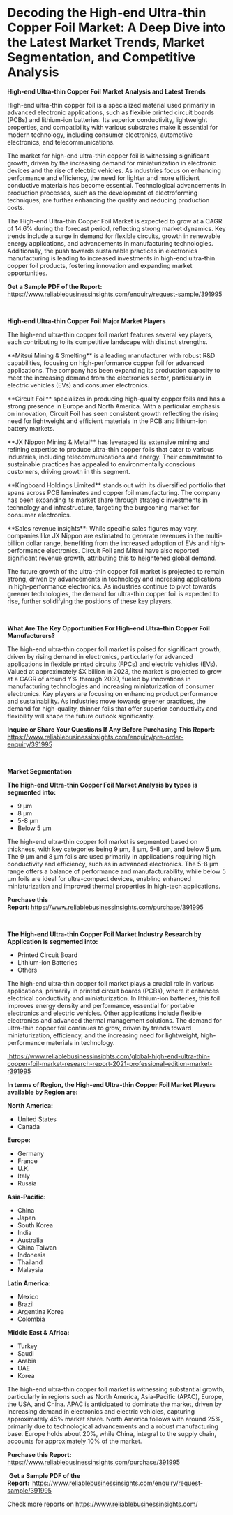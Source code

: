 <p><h1>Decoding the High-end Ultra-thin Copper Foil Market: A Deep Dive into the Latest Market Trends, Market Segmentation, and Competitive Analysis</h1></p><p><strong>High-end Ultra-thin Copper Foil Market Analysis and Latest Trends</strong></p>
<p><p>High-end ultra-thin copper foil is a specialized material used primarily in advanced electronic applications, such as flexible printed circuit boards (PCBs) and lithium-ion batteries. Its superior conductivity, lightweight properties, and compatibility with various substrates make it essential for modern technology, including consumer electronics, automotive electronics, and telecommunications.</p><p>The market for high-end ultra-thin copper foil is witnessing significant growth, driven by the increasing demand for miniaturization in electronic devices and the rise of electric vehicles. As industries focus on enhancing performance and efficiency, the need for lighter and more efficient conductive materials has become essential. Technological advancements in production processes, such as the development of electroforming techniques, are further enhancing the quality and reducing production costs.</p><p>The High-end Ultra-thin Copper Foil Market is expected to grow at a CAGR of 14.6% during the forecast period, reflecting strong market dynamics. Key trends include a surge in demand for flexible circuits, growth in renewable energy applications, and advancements in manufacturing technologies. Additionally, the push towards sustainable practices in electronics manufacturing is leading to increased investments in high-end ultra-thin copper foil products, fostering innovation and expanding market opportunities.</p></p>
<p><strong>Get a Sample PDF of the Report:&nbsp;</strong> <a href="https://www.reliablebusinessinsights.com/enquiry/request-sample/391995?utm_campaign=84&utm_medium=2&utm_source=Github&utm_content=ia&utm_term=16012025&utm_id=high-end-ultra-thin-copper-foil">https://www.reliablebusinessinsights.com/enquiry/request-sample/391995</a></p>
<p>&nbsp;</p>
<p><strong>High-end Ultra-thin Copper Foil Major Market Players</strong></p>
<p><p>The high-end ultra-thin copper foil market features several key players, each contributing to its competitive landscape with distinct strengths. </p><p>**Mitsui Mining & Smelting** is a leading manufacturer with robust R&D capabilities, focusing on high-performance copper foil for advanced applications. The company has been expanding its production capacity to meet the increasing demand from the electronics sector, particularly in electric vehicles (EVs) and consumer electronics.</p><p>**Circuit Foil** specializes in producing high-quality copper foils and has a strong presence in Europe and North America. With a particular emphasis on innovation, Circuit Foil has seen consistent growth reflecting the rising need for lightweight and efficient materials in the PCB and lithium-ion battery markets.</p><p>**JX Nippon Mining & Metal** has leveraged its extensive mining and refining expertise to produce ultra-thin copper foils that cater to various industries, including telecommunications and energy. Their commitment to sustainable practices has appealed to environmentally conscious customers, driving growth in this segment.</p><p>**Kingboard Holdings Limited** stands out with its diversified portfolio that spans across PCB laminates and copper foil manufacturing. The company has been expanding its market share through strategic investments in technology and infrastructure, targeting the burgeoning market for consumer electronics.</p><p>**Sales revenue insights**: While specific sales figures may vary, companies like JX Nippon are estimated to generate revenues in the multi-billion dollar range, benefiting from the increased adoption of EVs and high-performance electronics. Circuit Foil and Mitsui have also reported significant revenue growth, attributing this to heightened global demand.</p><p>The future growth of the ultra-thin copper foil market is projected to remain strong, driven by advancements in technology and increasing applications in high-performance electronics. As industries continue to pivot towards greener technologies, the demand for ultra-thin copper foil is expected to rise, further solidifying the positions of these key players.</p></p>
<p>&nbsp;</p>
<p><strong>What Are The Key Opportunities For High-end Ultra-thin Copper Foil Manufacturers?</strong></p>
<p><p>The high-end ultra-thin copper foil market is poised for significant growth, driven by rising demand in electronics, particularly for advanced applications in flexible printed circuits (FPCs) and electric vehicles (EVs). Valued at approximately $X billion in 2023, the market is projected to grow at a CAGR of around Y% through 2030, fueled by innovations in manufacturing technologies and increasing miniaturization of consumer electronics. Key players are focusing on enhancing product performance and sustainability. As industries move towards greener practices, the demand for high-quality, thinner foils that offer superior conductivity and flexibility will shape the future outlook significantly.</p></p>
<p><strong>Inquire or Share Your Questions If Any Before Purchasing This Report:</strong> <a href="https://www.reliablebusinessinsights.com/enquiry/pre-order-enquiry/391995?utm_campaign=84&utm_medium=2&utm_source=Github&utm_content=ia&utm_term=16012025&utm_id=high-end-ultra-thin-copper-foil">https://www.reliablebusinessinsights.com/enquiry/pre-order-enquiry/391995</a></p>
<p>&nbsp;</p>
<p><strong>Market Segmentation</strong></p>
<p><strong>The High-end Ultra-thin Copper Foil Market Analysis by types is segmented into:</strong></p>
<p><ul><li>9 μm</li><li>8 μm</li><li>5-8 μm</li><li>Below 5 μm</li></ul></p>
<p><p>The high-end ultra-thin copper foil market is segmented based on thickness, with key categories being 9 μm, 8 μm, 5-8 μm, and below 5 μm. The 9 μm and 8 μm foils are used primarily in applications requiring high conductivity and efficiency, such as in advanced electronics. The 5-8 μm range offers a balance of performance and manufacturability, while below 5 μm foils are ideal for ultra-compact devices, enabling enhanced miniaturization and improved thermal properties in high-tech applications.</p></p>
<p><strong>Purchase this Report:&nbsp;</strong><a href="https://www.reliablebusinessinsights.com/purchase/391995?utm_campaign=84&utm_medium=2&utm_source=Github&utm_content=ia&utm_term=16012025&utm_id=high-end-ultra-thin-copper-foil">https://www.reliablebusinessinsights.com/purchase/391995</a></p>
<p>&nbsp;</p>
<p><strong>The High-end Ultra-thin Copper Foil Market Industry Research by Application is segmented into:</strong></p>
<p><ul><li>Printed Circuit Board</li><li>Lithium-ion Batteries</li><li>Others</li></ul></p>
<p><p>The high-end ultra-thin copper foil market plays a crucial role in various applications, primarily in printed circuit boards (PCBs), where it enhances electrical conductivity and miniaturization. In lithium-ion batteries, this foil improves energy density and performance, essential for portable electronics and electric vehicles. Other applications include flexible electronics and advanced thermal management solutions. The demand for ultra-thin copper foil continues to grow, driven by trends toward miniaturization, efficiency, and the increasing need for lightweight, high-performance materials in technology.</p></p>
<p><a href="https://www.reliablebusinessinsights.com/global-high-end-ultra-thin-copper-foil-market-research-report-2021-professional-edition-market-r391995?utm_campaign=84&utm_medium=2&utm_source=Github&utm_content=ia&utm_term=16012025&utm_id=high-end-ultra-thin-copper-foil">&nbsp;https://www.reliablebusinessinsights.com/global-high-end-ultra-thin-copper-foil-market-research-report-2021-professional-edition-market-r391995</a></p>
<p><strong>In terms of Region, the High-end Ultra-thin Copper Foil Market Players available by Region are:</strong></p>
<p>
    <p> <strong> North America: </strong>
        <ul>
            <li>United States</li>
            <li>Canada</li>
        </ul>
        </p> 
    <p> <strong> Europe: </strong>
        <ul>
            <li>Germany</li>
            <li>France</li>
            <li>U.K.</li>
            <li>Italy</li>
            <li>Russia</li>
        </ul>
        </p> 
    <p> <strong> Asia-Pacific: </strong>
        <ul>
            <li>China</li>
            <li>Japan</li>
            <li>South Korea</li>
            <li>India</li>
            <li>Australia</li>
            <li>China Taiwan</li>
            <li>Indonesia</li>
            <li>Thailand</li>
            <li>Malaysia</li>
        </ul>
        </p> 
    <p> <strong> Latin America: </strong>
        <ul>
            <li>Mexico</li>
            <li>Brazil</li>
            <li>Argentina Korea</li>
            <li>Colombia</li>
        </ul>
        </p> 
    <p> <strong> Middle East & Africa: </strong>
        <ul>
            <li>Turkey</li>
            <li>Saudi</li>
            <li>Arabia</li>
            <li>UAE</li>
            <li>Korea</li>
        </ul>
    </p>
    </p>
<p><p>The high-end ultra-thin copper foil market is witnessing substantial growth, particularly in regions such as North America, Asia-Pacific (APAC), Europe, the USA, and China. APAC is anticipated to dominate the market, driven by increasing demand in electronics and electric vehicles, capturing approximately 45% market share. North America follows with around 25%, primarily due to technological advancements and a robust manufacturing base. Europe holds about 20%, while China, integral to the supply chain, accounts for approximately 10% of the market.</p></p>
<p><strong>Purchase this Report: </strong><a href="https://www.reliablebusinessinsights.com/purchase/391995?utm_campaign=84&utm_medium=2&utm_source=Github&utm_content=ia&utm_term=16012025&utm_id=high-end-ultra-thin-copper-foil">https://www.reliablebusinessinsights.com/purchase/391995</a></p>
<p>&nbsp;<strong>Get a Sample PDF of the Report:&nbsp;&nbsp;</strong><a href="https://www.reliablebusinessinsights.com/enquiry/request-sample/391995?utm_campaign=84&utm_medium=2&utm_source=Github&utm_content=ia&utm_term=16012025&utm_id=high-end-ultra-thin-copper-foil">https://www.reliablebusinessinsights.com/enquiry/request-sample/391995</a></p>
<p><strong></strong></p>
<p>Check more reports on <a href="https://www.reliablebusinessinsights.com/?utm_campaign=84&utm_medium=2&utm_source=Github&utm_content=ia&utm_term=16012025&utm_id=high-end-ultra-thin-copper-foil">https://www.reliablebusinessinsights.com/</a></p>